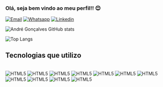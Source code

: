 ### Olá, seja bem vindo ao meu perfil!! 😊

[![Email](https://img.shields.io/badge/Gmail-D14836?style=for-the-badge&logo=gmail&logoColor=white)](andrearaujomti@gmail.com)
[![Whatsapp](https://img.shields.io/badge/WhatsApp-25D366?style=for-the-badge&logo=whatsapp&logoColor=white)](5511948538677) [![Linkedin](https://img.shields.io/badge/LinkedIn-0077B5?style=for-the-badge&logo=linkedin&logoColor=white)](https://www.linkedin.com/in/andr%C3%A9-de-ara%C3%BAjo-gon%C3%A7alves-4603b9301/)


![André Gonçalves GitHub stats](https://github-readme-stats.vercel.app/api?username=Andre-Goncalves89&show_icons=true&theme=tokyonight)

![Top Langs](https://github-readme-stats.vercel.app/api/top-langs/?username=Andre-Goncalves89&langs_count=8)


## Tecnologias que utilizo
<div style="display: inline_block"></br>
  <img align="center" alt="HTML5" src="https://img.shields.io/badge/HTML5-E34F26?style=for-the-badge&logo=html5&logoColor=white">
  <img align="center" alt="HTML5" src="https://img.shields.io/badge/CSS3-1572B6?style=for-the-badge&logo=css3&logoColor=white">
  <img align="center" alt="HTML5" src="https://img.shields.io/badge/typescript-%23007ACC.svg?style=for-the-badge&logo=typescript&logoColor=white">
  <img align="center" alt="HTML5" src="https://img.shields.io/badge/JavaScript-323330?style=for-the-badge&logo=javascript&logoColor=F7DF1E">
  <img align="center" alt="HTML5" src="https://img.shields.io/badge/Node.js-43853D?style=for-the-badge&logo=node.js&logoColor=white">
  <img align="center" alt="HTML5" src="https://img.shields.io/badge/PostgreSQL-316192?style=for-the-badge&logo=postgresql&logoColor=white">
  <img align="center" alt="HTML5" src="https://img.shields.io/badge/MySQL-00000F?style=for-the-badge&logo=mysql&logoColor=white">
  <img align="center" alt="HTML5" src="https://img.shields.io/badge/-cypress-%23E5E5E5?style=for-the-badge&logo=cypress&logoColor=058a5e">
  <img align="center" alt="HTML5" src="https://img.shields.io/badge/Postman-FF6C37?style=for-the-badge&logo=postman&logoColor=white">
  <img align="center" alt="HTML5" src="https://img.shields.io/badge/github%20actions-%232671E5.svg?style=for-the-badge&logo=githubactions&logoColor=white">
  <img align="center" alt="HTML5" src="https://img.shields.io/badge/Jira-0052CC?style=for-the-badge&logo=Jira&logoColor=white">
</div>



